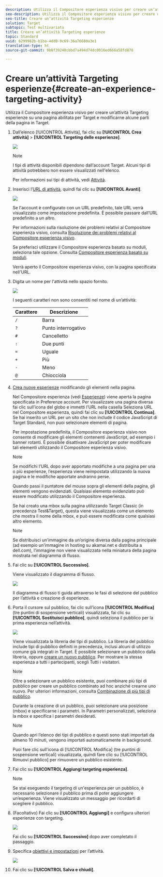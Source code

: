 ```yaml
---
description: Utilizza il Compositore esperienza visivo per creare un’attività Targeting esperienze su una pagina abilitata per Target e modificarne alcune parti della pagina in Target.
seo-description: Utilizza il Compositore esperienza visivo per creare un’attività Targeting esperienze su una pagina abilitata per Target e modificarne alcune parti della pagina in Target.
seo-title: Creare un’attività Targeting esperienze
solution: Target
subtopic: Test multivariato
title: Creare un’attività Targeting esperienze
topic: Standard
uuid: 6299982b-b1ba-4dd0-9c69-36a76680a3e1
translation-type: ht
source-git-commit: 9b8f39240cbbd7a494d74dc0016ed666a58fd870

---
```



# Creare un’attività Targeting esperienze{#create-an-experience-targeting-activity}

Utilizza il Compositore esperienza visivo per creare un’attività Targeting esperienze su una pagina abilitata per Target e modificarne alcune parti della pagina in Target.

1. Dall’elenco [!UICONTROL Attività], fai clic su **[!UICONTROL Crea attività]** &gt; **[!UICONTROL Targeting delle esperienze]**.

   ![](assets/xt_select.png)

   >[!NOTE]
   >
   >I tipi di attività disponibili dipendono dall’account Target. Alcuni tipi di attività potrebbero non essere visualizzati nell&#39;elenco.

   Per informazioni sui tipi di attività, vedi [Attività](../../../c-activities/activities.md#concept_D317A95A1AB54674BA7AB65C7985BA03).
1. Inserisci l’[URL di attività](../../../c-activities/t-experience-target/t-xt-create/xt-activity-url.md#concept_D28549AAA0A14E3BB5F05F32BE8ABC90), quindi fai clic su **[!UICONTROL Avanti]**.

   ![](assets/form_url.png)

   Se l&#39;account è configurato con un URL predefinito, tale URL verrà visualizzato come impostazione predefinita. È possibile passare dall’URL predefinito a un altro.

   Per informazioni sulla risoluzione dei problemi relativi al Compositore esperienza visivo, consulta [Risoluzione dei problemi relativi al Compositore esperienza visivo](../../../c-experiences/c-visual-experience-composer/r-troubleshoot-composer/troubleshoot-composer.md#reference_77743144F10143A3A89D56E116D296E4).

   Se preferisci utilizzare il Compositore esperienza basato su moduli, seleziona tale opzione. Consulta [Compositore esperienza basato su moduli](https://marketing.adobe.com/resources/help/it_IT/target/target/t_form_experience_composer.html).

   Verrà aperto il Compositore esperienza visivo, con la pagina specificata nell&#39;URL.
1. Digita un nome per l&#39;attività nello spazio fornito.

   ![](assets/xt_name.png)

   I seguenti caratteri non sono consentiti nel nome di un’attività:

   | Carattere | Descrizione |
   |--- |--- |
   | `/` | Barra |
   | `?` | Punto interrogativo |
   | `#` | Cancelletto |
   | `:` | Due punti |
   | `=` | Uguale |
   | `+` | Più |
   | `-` | Meno |
   | `@` | Chiocciola |

1. [Crea nuove esperienze](../../../c-activities/t-experience-target/t-xt-create/xt-add-experience.md#task_454646F2895242D3B92DC395A0CE1A00) modificando gli elementi nella pagina.

   Nel Compositore esperienza (vedi [Esperienze](../../../c-experiences/experiences.md#concept_1D011219034B492BB03C08B3BB80E3F0)) viene aperta la pagina specificata in Preferenze account. Per visualizzare una pagina diversa fai clic sull’icona del globo e immetti l’URL nella casella Seleziona URL nel Compositore esperienza, quindi fai clic su **[!UICONTROL Continua]**. Se hai inserito un URL per un sito che non include il codice JavaScript di Target Standard, non puoi selezionare elementi di pagina.

   Per impostazione predefinita, il Compositore esperienza visivo non consente di modificare gli elementi contenenti JavaScript, ad esempio i banner rotanti. È possibile disattivare JavaScript per poter modificare tali elementi utilizzando il Compositore esperienza visivo.

   >[!NOTE]
   >
   >Se modifichi l’URL dopo aver apportato modifiche a una pagina per una o più esperienze, l’esperienza viene reimpostata utilizzando la nuova pagina e le modifiche apportate andranno perse.

   Quando passi il puntatore del mouse sopra gli elementi della pagina, gli elementi vengono evidenziati. Qualsiasi elemento evidenziato può essere modificato utilizzando il Compositore esperienza.

   Se hai creato una mbox sulla pagina utilizzando Target Classic (in precedenza Test&amp;Target), questa viene visualizzata come un elemento che mostra il nome della mbox, e può essere modificata come qualsiasi altro elemento.

   >[!NOTE]
   >
   >Se distribuisci un’immagine da un’origine diversa dalla pagina principale (ad esempio un’immagine in hosting su akamai.net e distribuita a dell.com), l’immagine non viene visualizzata nella miniatura della pagina mostrata nel diagramma di flusso.

1. Fai clic su **[!UICONTROL Successivo]**.

   Viene visualizzato il diagramma di flusso.

   ![](assets/xt_diagram.png)

   Il diagramma di flusso ti guida attraverso le fasi di selezione del pubblico per l’attività e creazione di esperienze.
1. Porta il cursore sul pubblico, fai clic sull’icona **[!UICONTROL Modifica]** (tre puntini di sospensione verticali) visualizzata, fai clic su **[!UICONTROL Sostituisci pubblico]**, quindi seleziona il pubblico per la prima esperienza nell’attività.

   ![](assets/xt_change_audience.png)

   Viene visualizzata la libreria dei tipi di pubblico. La libreria del pubblico include tipi di pubblico definiti in precedenza, inclusi alcuni di utilizzo comune già integrati in Target. È possibile selezionare un pubblico dalla libreria, oppure [creare un nuovo pubblico](../../../c-target/c-audiences/audiences.md#concept_65BE870D290E412D8BBF557EEA67C271). Per mostrare la stessa esperienza a tutti i partecipanti, scegli Tutti i visitatori.

   >[!NOTE]
   >
   >Oltre a selezionare un pubblico esistente, puoi combinare più tipi di pubblico per creare un pubblico combinato ad hoc anziché crearne uno nuovo. Per ulteriori informazioni, consulta [Combinazione di più tipi di pubblico](../../../c-target/combining-multiple-audiences.md#concept_A7386F1EA4394BD2AB72399C225981E5).

   Durante la creazione di un pubblico, puoi selezionare una posizione (mbox) e specificarne i parametri. In Parametri personalizzati, seleziona la mbox e specifica i parametri desiderati.

   >[!NOTE]
   >
   >Quando apri l’elenco dei tipi di pubblico e questi sono stati importati da almeno 10 minuti, vengono importati automaticamente in background.

   Puoi fare clic sull&#39;icona di [!UICONTROL Modifica] (tre puntini di sospensione verticali) visualizzata, quindi fare clic su [!UICONTROL Rimuovi pubblico] per rimuovere un pubblico esistente.
1. Fai clic su **[!UICONTROL Aggiungi targeting esperienza]**.

   >[!NOTE]
   >
   >Se stai eseguendo il targeting di un&#39;esperienza per un pubblico, è necessario selezionare il pubblico prima di poter aggiungere un’esperienza. Viene visualizzato un messaggio per ricordarti di scegliere il pubblico.

1. (Facoltativo) Fai clic su **[!UICONTROL Aggiungi]** e configura ulteriori esperienze con targeting.

   ![](assets/xt_add_xt.png)

   Fai clic su **[!UICONTROL Successivo]** dopo aver completato il passaggio.
1. Specifica [obiettivi e impostazioni](../../../c-activities/t-experience-target/t-xt-create/xt-goals-and-settings.md#reference_B25389FD6F3A4989801E740364B089CC) per l’attività.

   ![](assets/xt_settings.png)

1. Fai clic su **[!UICONTROL Salva e chiudi]**.
